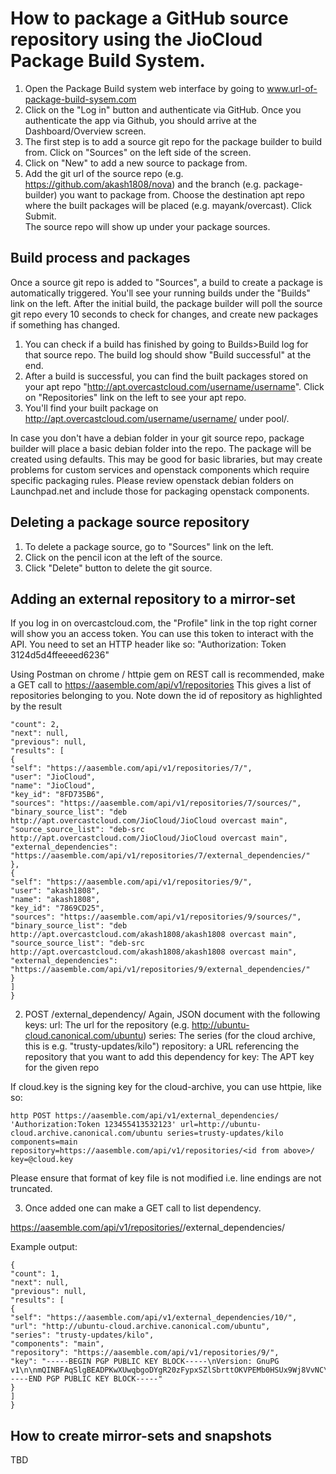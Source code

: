 # How to package a GitHub source repository using the JioCloud Package Build System.

1. Open the Package Build system web interface by going to www.url-of-package-build-sysem.com
2. Click on the "Log in" button and authenticate via GitHub. Once you authenticate the app via Github, you should arrive at the Dashboard/Overview screen.
3. The first step is to add a source git repo for the package builder to build from. Click on "Sources" on the left side of the screen.
4. Click on "New" to add a new source to package from.
5. Add the git url of the source repo (e.g. https://github.com/akash1808/nova) and the branch (e.g. package-builder) you want to package from. Choose the destination apt repo where the built packages will be placed (e.g. mayank/overcast). Click Submit.  
The source repo will show up under your package sources.

## Build process and packages
Once a source git repo is added to "Sources", a build to create a package is automatically triggered. You'll see your running builds under the "Builds" link on the left. After the initial build, the package builder will poll the source git repo every 10 seconds to check for changes, and create new packages if something has changed.

1. You can check if a build has finished by going to Builds>Build log for that source repo. The build log should show "Build successful" at the end.
2. After a build is successful, you can find the built packages stored on your apt repo "http://apt.overcastcloud.com/username/username". Click on "Repositories" link on the left to see your apt repo.
3. You'll find your built package on http://apt.overcastcloud.com/username/username/ under pool/.

In case you don't have a debian folder in your git source repo, package builder will place a basic debian folder into the repo. The package will be created using defaults. This may be good for basic libraries, but may create problems for custom services and openstack components which require specific packaging rules. Please review openstack debian folders on Launchpad.net and include those for packaging openstack components.

## Deleting a package source repository

1. To delete a package source, go to "Sources" link on the left.
2. Click on the pencil icon at the left of the source.
3. Click "Delete" button to delete the git source.

## Adding an external repository to a mirror-set

If you log in on overcastcloud.com, the "Profile" link in the top right corner will show you an access token. You can use this token to interact with the API. You need to set an HTTP header like so: "Authorization: Token 3124d5d4ffeeeed6236"

Using Postman on chrome / httpie gem on REST call is recommended,
make a GET call to https://aasemble.com/api/v1/repositories
This gives a list of repositories belonging to you.
Note down the id of repository as highlighted by the result
```
"count": 2,
"next": null,
"previous": null,
"results": [
{
"self": "https://aasemble.com/api/v1/repositories/7/",
"user": "JioCloud",
"name": "JioCloud",
"key_id": "8FD735B6",
"sources": "https://aasemble.com/api/v1/repositories/7/sources/",
"binary_source_list": "deb http://apt.overcastcloud.com/JioCloud/JioCloud overcast main",
"source_source_list": "deb-src http://apt.overcastcloud.com/JioCloud/JioCloud overcast main",
"external_dependencies": "https://aasemble.com/api/v1/repositories/7/external_dependencies/"
},
{
"self": "https://aasemble.com/api/v1/repositories/9/",
"user": "akash1808",
"name": "akash1808",
"key_id": "7869CD25",
"sources": "https://aasemble.com/api/v1/repositories/9/sources/",
"binary_source_list": "deb http://apt.overcastcloud.com/akash1808/akash1808 overcast main",
"source_source_list": "deb-src http://apt.overcastcloud.com/akash1808/akash1808 overcast main",
"external_dependencies": "https://aasemble.com/api/v1/repositories/9/external_dependencies/"
}
]
}
```

2. POST /external_dependency/
Again, JSON document with the following keys:
url: The url for the repository (e.g. http://ubuntu-cloud.canonical.com/ubuntu)
series: The series (for the cloud archive, this is e.g. "trusty-updates/kilo")
repository: a URL referencing the repository that you want to add this dependency for
key: The APT key for the given repo

If cloud.key is the signing key for the cloud-archive, you can use httpie, like so:


```
http POST https://aasemble.com/api/v1/external_dependencies/ 'Authorization:Token 123455413532123' url=http://ubuntu-cloud.archive.canonical.com/ubuntu series=trusty-updates/kilo components=main repository=https://aasemble.com/api/v1/repositories/<id from above>/ key=@cloud.key
```

Please ensure that format of key file is not modified i.e. line endings are not truncated.

3. Once added one can make a GET call to list dependency.

https://aasemble.com/api/v1/repositories/<id>/external_dependencies/

Example output:
```
{
"count": 1,
"next": null,
"previous": null,
"results": [
{
"self": "https://aasemble.com/api/v1/external_dependencies/10/",
"url": "http://ubuntu-cloud.archive.canonical.com/ubuntu",
"series": "trusty-updates/kilo",
"components": "main",
"repository": "https://aasemble.com/api/v1/repositories/9/",
"key": "-----BEGIN PGP PUBLIC KEY BLOCK-----\nVersion: GnuPG v1\n\nmQINBFAqSlgBEADPKwXUwqbgoDYgR20zFypxSZlSbrttOKVPEMb0HSUx9Wj8VvNC\nr+mT4E9wAyq7NTIs5ad2cUhXoyenrjcfGqK6k9R6yRHDbvAxCSWTnJjw7mzsajDN\nocXC6THKVW8BSjrh0aOBLpht6d5QCO2vyWxw65FKM65GOsbX03ZngUPMuOuiOEHQ\nZo97VSH2pSB+L+B3d9B0nw3QnU8qZMne+nVWYLYRXhCIxSv1/h39SXzHRgJoRUFH\nvL2aiiVrn88NjqfDW15HFhVJcGOFuACZnRA0/EqTq0qNo3GziQO4mxuZi3bTVL5s\nGABiYW9uIlokPqcS7Fa0FRVIU9R+bBdHZompcYnKAeGag+uRvuTqC3MMRcLUS9Oi\n/P9I8fPARXUPwzYN3fagCGB8ffYVqMunnFs0L6td08BgvWwer+Buu4fPGsQ5OzMc\nlgZ0TJmXyOlIW49lc1UXnORp4sm7HS6okA7P6URbqyGbaplSsNUVTgVbi+vc8/jY\ndfExt/3HxVqgrPlq9htqYgwhYvGIbBAxmeFQD8Ak/ShSiWb1FdQ+f7Lty+4mZLfN\n8x4zPZ//7fD5d/PETPh9P0msF+lLFlP564+1j75wx+skFO4v1gGlBcDaeipkFzeo\nzndAgpegydKSNTF4QK9iTYobTIwsYfGuS8rV21zE2saLM0CE3T90aHYB/wARAQAB\ntD1DYW5vbmljYWwgQ2xvdWQgQXJjaGl2ZSBTaWduaW5nIEtleSA8ZnRwbWFzdGVy\nQGNhbm9uaWNhbC5jb20+iQI3BBMBCAAhBQJQKkpYAhsDBQsJCAcDBRUKCQgLBRYC\nAwEAAh4BAheAAAoJEF7bG2LsSSbqKxkQAIKtgImrk02YCDldg6tLt3b69ZK0kIVI\n3Xso/zCBZbrYFmgGQEFHAa58mIgpv5GcgHHxWjpX3n4tu2RM9EneKvFjFBstTTgo\nyuCgFr7iblvs/aMW4jFJAiIbmjjXWVc0CVB/JlLqzBJ/MlHdR9OWmojN9ZzoIA+i\n+tWlypgUot8iIxkR6JENxit5v9dN8i6anmnWybQ6PXFMuNi6GzQ0JgZIVs37n0ks\n2wh0N8hBjAKuUgqu4MPMwvNtz8FxEzyKwLNSMnjLAhzml/oje/Nj1GBB8roj5dmw\n7PSul5pAqQ5KTaXzl6gJN5vMEZzO4tEoGtRpA0/GTSXIlcx/SGkUK5+lqdQIMdyS\nn8bImU6V6rDSoOaI9YWHZtpv5WeUsNTdf68jZsFCRD+2+NEmIqBVm11yhmUoasC6\ndYw5l9P/PBdwmFm6NBUSEwxb+ROfpL1ICaZk9Jy++6akxhY//+cYEPLin02r43Z3\no5Piqujrs1R2Hs7kX84gL5SlBzTM4Ed+ob7KVtQHTefpbO35bQllkPNqfBsC8AIC\n8xvTP2S8FicYOPATEuiRWs7Kn31TWC2iwswRKEKVRmN0fdpu/UPdMikyoNu9szBZ\nRxvkRAezh3WheJ6MW6Fmg9d+uTFJohZt5qHdpxYa4beuN4me8LF0TYzgfEbFT6b9\nD6IyTFoT0LequQINBFAqSlgBEADmL3TEq5ejBYrA+64zo8FYvCF4gziPa5rCIJGZ\n/gZXQ7pm5zek/lOe9C80mhxNWeLmrWMkMOWKCeaDMFpMBOQhZZmRdakOnH/xxO5x\n+fRdOOhy+5GTRJiwkuGOV6rB9eYJ3UN9caP2hfipCMpJjlg3j/GwktjhuqcBHXhA\nHMhzxEOIDE5hmpDqZ051f8LGXld9aSL8RctoYFM8sgafPVmICTCq0Wh03dr5c2JA\ngEXy3ushYm/8i2WFmyldo7vbtTfx3DpmJc/EMpGKV+GxcI3/ERqSkde0kWlmfPZb\no/5+hRqSryqfQtRKnFEQgAqAhPIwXwOkjCpPnDNfrkvzVEtl2/BWP/1/SOqzXjk9\nTIb1Q7MHANeFMrTCprzPLX6IdC4zLp+LpV91W2zygQJzPgWqH/Z/WFH4gXcBBqmI\n8bFpMPONYc9/67AWUABo2VOCojgtQmjxuFn+uGNw9PvxJAF3yjl781PVLUw3n66d\nwHRmYj4hqxNDLywhhnL/CC7KUDtBnUU/CKn/0Xgm9oz3thuxG6i3F3pQgpp7MeMn\ntKhLFWRXo9Bie8z/c0NV4K5HcpbGa8QPqoDseB5WaO4yGIBOt+nizM4DLrI+v07y\nXe3Jm7zBSpYSrGarZGK68qamS3XPzMshPdoXXz33bkQrTPpivGYQVRZuzd/R6b+6\nIurV+QARAQABiQIfBBgBCAAJBQJQKkpYAhsMAAoJEF7bG2LsSSbq59EP/1U3815/\nyHV3cf/JeHgh6WS/Oy2kRHp/kJt3ev/l/qIxfMIpyM3u/D6siORPTUXHPm3AaZrb\nw0EDWByA3jHQEzlLIbsDGZgrnl+mxFuHwC1yEuW3xrzgjtGZCJureZ/BD6xfRuRc\nmvnetAZv/z98VN/oj3rvYhUi71NApqSvMExpNBGrdO6gQlI5azhOu8xGNy4OSke8\nJ6pAsMUXIcEwjVEIvewJuqBW/3rj3Hh14tmWjQ7shNnYBuSJwbLeUW2e8bURnfXE\nTxrCmXzDmQldD5GQWCcD5WDosk/HVHBmHlqrqy0VO2nE3c73dQlNcI4jVWeC4b4Q\nSpYVsFz/6Iqy5ZQkCOpQ57MCf0B6P5nF92c5f3TYPMxHf0x3DrjDbUVZytxDiZZa\nXsbZzsejbbc1bSNp4hb+IWhmWoFnq/hNHXzKPHBTapObnQju+9zUlQngV0BlPT62\nhOHOw3Pv7suOuzzfuOO7qpz0uAy8cFKe7kBtLSFVjBwaG5JX89mgttYW+lw9Rmsb\np9Iw4KKFHIBLOwk7s+u0LUhP3d8neBI6NfkOYKZZCm3CuvkiOeQP9/2okFjtj+29\njEL+9KQwrGNFEVNe85Un5MJfYIjgyqX3nJcwypYxidntnhMhr2VD3HL2R/4CiswB\nOa4g9309p/+af/HU1smBrOfIeRoxb8jQoHu3\n=xg4S\n-----END PGP PUBLIC KEY BLOCK-----"
}
]
}
```

## How to create mirror-sets and snapshots

TBD
